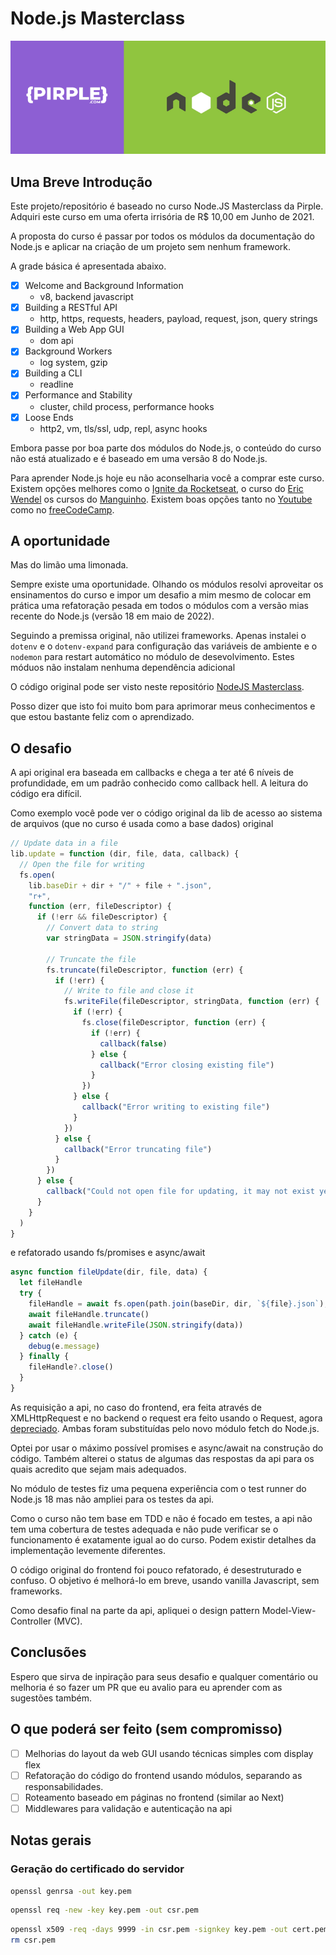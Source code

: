 # Node.js Masterclass

![Pirple Node.js Masterclass](.github/cover.png)

## Uma Breve Introdução

Este projeto/repositório é baseado no curso Node.JS Masterclass da Pirple. Adquiri este curso em uma oferta irrisória de R$ 10,00 em Junho de 2021.

A proposta do curso é passar por todos os módulos da documentação do Node.js e aplicar na criação de um projeto sem nenhum framework.

A grade básica é apresentada abaixo.

- [x] Welcome and Background Information
  - v8, backend javascript
- [x] Building a RESTful API
  - http, https, requests, headers, payload, request, json, query strings
- [x] Building a Web App GUI
  - dom api
- [x] Background Workers
  - log system, gzip
- [x] Building a CLI
  - readline
- [x] Performance and Stability
  - cluster, child process, performance hooks
- [x] Loose Ends
  - http2, vm, tls/ssl, udp, repl, async hooks

Embora passe por boa parte dos módulos do Node.js, o conteúdo do curso não está atualizado e é baseado em uma versão 8 do Node.js.

Para aprender Node.js hoje eu não aconselharia você a comprar este curso. Existem opções melhores como o [Ignite da Rocketseat](https://www.rocketseat.com.br/ignite), o curso do [Eric Wendel](https://cursos.erickwendel.com.br/) os cursos do [Manguinho](https://rmanguinho.github.io/). Existem boas opções tanto no [Youtube](https://www.youtube.com/) como no [freeCodeCamp](https://www.freecodecamp.org/).

## A oportunidade

Mas do limão uma limonada.

Sempre existe uma oportunidade. Olhando os módulos resolvi aproveitar os ensinamentos do curso e impor um desafio a mim mesmo de colocar em prática uma refatoração pesada em todos o módulos com a versão mias recente do Node.js (versão 18 em maio de 2022).

Seguindo a premissa original, não utilizei frameworks. Apenas instalei o `dotenv` e o `dotenv-expand` para configuração das variáveis de ambiente e o `nodemon` para restart automático no módulo de desevolvimento. Estes móduos não instalam nenhuma dependência adicional

O código original pode ser visto neste repositório [NodeJS Masterclass](https://github.com/pirple/The-NodeJS-Master-Class).

Posso dizer que isto foi muito bom para aprimorar meus conhecimentos e que estou bastante feliz com o aprendizado.

## O desafio

A api original era baseada em callbacks e chega a ter até 6 níveis de profundidade, em um padrão conhecido como callback hell. A leitura do código era difícil.

Como exemplo você pode ver o código original da lib de acesso ao sistema de arquivos (que no curso é usada como a base dados) original

```js
// Update data in a file
lib.update = function (dir, file, data, callback) {
  // Open the file for writing
  fs.open(
    lib.baseDir + dir + "/" + file + ".json",
    "r+",
    function (err, fileDescriptor) {
      if (!err && fileDescriptor) {
        // Convert data to string
        var stringData = JSON.stringify(data)

        // Truncate the file
        fs.truncate(fileDescriptor, function (err) {
          if (!err) {
            // Write to file and close it
            fs.writeFile(fileDescriptor, stringData, function (err) {
              if (!err) {
                fs.close(fileDescriptor, function (err) {
                  if (!err) {
                    callback(false)
                  } else {
                    callback("Error closing existing file")
                  }
                })
              } else {
                callback("Error writing to existing file")
              }
            })
          } else {
            callback("Error truncating file")
          }
        })
      } else {
        callback("Could not open file for updating, it may not exist yet")
      }
    }
  )
}
```

e refatorado usando fs/promises e async/await

```js
async function fileUpdate(dir, file, data) {
  let fileHandle
  try {
    fileHandle = await fs.open(path.join(baseDir, dir, `${file}.json`), "r+")
    await fileHandle.truncate()
    await fileHandle.writeFile(JSON.stringify(data))
  } catch (e) {
    debug(e.message)
  } finally {
    fileHandle?.close()
  }
}
```

As requisição a api, no caso do frontend, era feita através de XMLHttpRequest e no backend o request era feito usando o Request, agora [depreciado](https://github.com/request/request/issues/3142). Ambas foram substituídas pelo novo módulo fetch do Node.js.

Optei por usar o máximo possível promises e async/await na construção do código. Também alterei o status de algumas das respostas da api para os quais acredito que sejam mais adequados.

No módulo de testes fiz uma pequena experiência com o test runner do Node.js 18 mas não ampliei para os testes da api.

Como o curso não tem base em TDD e não é focado em testes, a api não tem uma cobertura de testes adequada e não pude verificar se o funcionamento é exatamente igual ao do curso. Podem existir detalhes da implementação levemente diferentes.

O código original do frontend foi pouco refatorado, é desestruturado e confuso. O objetivo é melhorá-lo em breve, usando vanilla Javascript, sem frameworks.

Como desafio final na parte da api, apliquei o design pattern Model-View-Controller (MVC).

## Conclusões

Espero que sirva de inpiração para seus desafio e qualquer comentário ou melhoria é so fazer um PR que eu avalio para eu aprender com as sugestões também.

## O que poderá ser feito (sem compromisso)

- [ ] Melhorias do layout da web GUI usando técnicas simples com display flex
- [ ] Refatoração do código do frontend usando módulos, separando as responsabilidades.
- [ ] Roteamento baseado em páginas no frontend (similar ao Next)
- [ ] Middlewares para validação e autenticação na api

## Notas gerais

### Geração do certificado do servidor

```bash
openssl genrsa -out key.pem
```

```bash
openssl req -new -key key.pem -out csr.pem
```

```bash
openssl x509 -req -days 9999 -in csr.pem -signkey key.pem -out cert.pem
rm csr.pem
```
